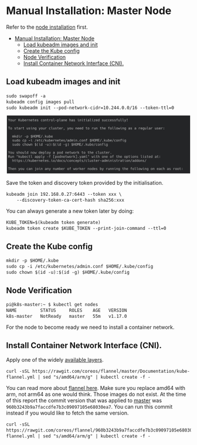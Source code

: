 # Manual Installation: Master Node

Refer to the [node installation](./node.md) first.

- [Manual Installation: Master Node](#manual-installation-master-node)
  - [Load kubeadm images and init](#load-kubeadm-images-and-init)
  - [Create the Kube config](#create-the-kube-config)
  - [Node Verification](#node-verification)
  - [Install Container Network Interface (CNI).](#install-container-network-interface-cni)

## Load kubeadm images and init


```
sudo swapoff -a
kubeadm config images pull
sudo kubeadm init --pod-network-cidr=10.244.0.0/16 --token-ttl=0
```


<p align="center">
    <img src="../../assets/installation_node_master.png" width="500px">
</p>

Save the token and discovery token provided by the initialisation.

```
kubeadm join 192.168.0.27:6443 --token xxx \
    --discovery-token-ca-cert-hash sha256:xxx
```

You can always generate a new token later by doing:

```
KUBE_TOKEN=$(kubeadm token generate)
kubeadm token create $KUBE_TOKEN --print-join-command --ttl=0
```

## Create the Kube config
```
mkdir -p $HOME/.kube
sudo cp -i /etc/kubernetes/admin.conf $HOME/.kube/config
sudo chown $(id -u):$(id -g) $HOME/.kube/config
```

## Node Verification
```
pi@k8s-master:~ $ kubectl get nodes
NAME         STATUS     ROLES    AGE   VERSION
k8s-master   NotReady   master   55m   v1.17.0
```

For the node to become ready we need to install a container network.

## Install Container Network Interface (CNI).

Apply one of the widely [available layers](https://kubernetes.io/docs/concepts/cluster-administration/networking/#the-kubernetes-network-model).

```
curl -sSL https://rawgit.com/coreos/flannel/master/Documentation/kube-flannel.yml | sed "s/amd64/arm/g" | kubectl create -f -
```

You can read more about [flannel here](https://github.com/coreos/flannel). Make sure you replace amd64 with arm, not arm64 as one would think. Those images do not exist. At the time of this report the commit version that was applied to [master](https://github.com/coreos/flannel) was `960b3243b9a7faccdfe7b3c09097105e68030ea7`. You can run this commit instead if you would like to fetch the same version.

```
curl -sSL https://rawgit.com/coreos/flannel/960b3243b9a7faccdfe7b3c09097105e68030ea7/Documentation/kube-flannel.yml | sed "s/amd64/arm/g" | kubectl create -f -
```
